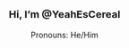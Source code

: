 <style>
  * {
    text-align: center;
  }
  .Title {
    font-size: large;
    font-weight: bold
  }
</style>
<p class="Title"> Hi, I’m @YeahEsCereal </p>
<p> Pronouns: He/Him </p>
